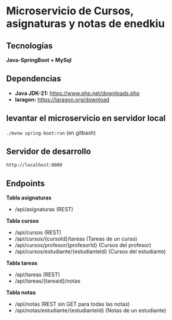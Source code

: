 # Microservicio de Cursos, asignaturas y notas de enedkiu

## Tecnologías
**Java-SpringBoot + MySql**

## Dependencias
- **Java JDK-21:** https://www.php.net/downloads.php
- **laragon:** https://laragon.org/download

## levantar el microservicio en servidor local
`./mvnw spring-boot:run` (en gitbash)

## Servidor de desarrollo
`http://localhost:8080`

## Endpoints 
**Tabla asignaturas**
- /api/asignaturas (REST)

**Tabla cursos**
- /api/cursos (REST)
- /api/cursos/{cursoId}/tareas (Tareas de un curso)
- /api/cursos/profesor/{profesorId} (Cursos del profesor)
- /api/cursos/estudiante/{estudianteId} (Cursos del estudiante)

**Tabla tareas** 
- /api/tareas (REST)
- /api/tareas/{tareaid}/notas

**Tabla notas**
- /api/notas (REST sin GET para todas las notas)
- /api/notas/estudiante/{estudianteId} (Notas de un estudiante)